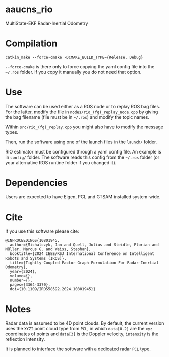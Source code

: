 # aaucns_rio
MultiState-EKF Radar-Inertial Odometry

# Compilation
`catkin_make --force-cmake -DCMAKE_BUILD_TYPE={Release, Debug}`

`--force-cmake` is there only to force copying the yaml config file into the
`~/.ros` folder. If you copy it manually you do not need that option.

# Use
The software can be used either as a ROS node or to replay ROS bag files.
For the latter, modify the file in `nodes/rio_(fg)_replay_node.cpp` by giving the
bag filename (file must be in `~/.ros`) and modify the topic names.

Within `src/rio_(fg)_replay.cpp` you might also have to modify the message types.

Then, run the software using one of the launch files in the `launch/` folder.

RIO estimator must be configured through a yaml config file. An example is in `config/` folder.
The software reads this config from the `~/.ros` folder (or your alternative ROS runtine folder if you changed it). 

# Dependencies

Users are expected to have Eigen, PCL and GTSAM installed system-wide.

# Cite

If you use this software please cite:
```
@INPROCEEDINGS{10801945,
  author={Michalczyk, Jan and Quell, Julius and Steidle, Florian and Müller, Marcus G. and Weiss, Stephan},
  booktitle={2024 IEEE/RSJ International Conference on Intelligent Robots and Systems (IROS)}, 
  title={Tightly-Coupled Factor Graph Formulation For Radar-Inertial Odometry}, 
  year={2024},
  volume={},
  number={},
  pages={3364-3370},
  doi={10.1109/IROS58592.2024.10801945}}
```

# Notes
Radar data is assumed to be 4D point clouds. By default, the current version uses the `XYZI` point cloud type from `PCL`, in
which `data[0-2]` are the `xyz` coordinates of points and `data[3]` is the Doppler velocity, `intensity` is the reflection intensity.

It is planned to interface the software with a dedicated radar `PCL` type.

